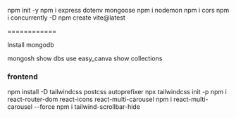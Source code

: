 npm init -y
npm i express dotenv mongoose
npm i nodemon
npm i cors
npm i concurrently -D
npm create vite@latest

============

Install mongodb

mongosh
show dbs
use easy_canva
show collections


### frontend
npm install -D tailwindcss postcss autoprefixer
npx tailwindcss init -p
npm i react-router-dom react-icons react-multi-carousel
npm i react-multi-carousel --force
npm i tailwind-scrollbar-hide

